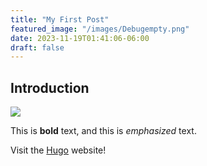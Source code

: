 ```yaml
---
title: "My First Post"
featured_image: "/images/Debugempty.png"
date: 2023-11-19T01:41:06-06:00
draft: false
---
```

## Introduction

![](/images/Debugempty.png)

This is **bold** text, and this is *emphasized* text.

Visit the [Hugo](https://gohugo.io) website!
